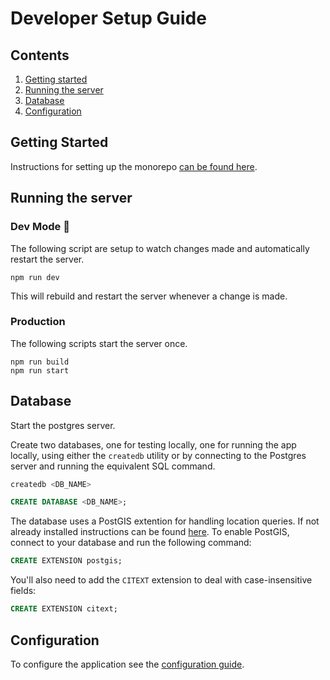 # Developer Setup Guide

## Contents
1.  [Getting started](#getting-started)
1.  [Running the server](#running-the-server)
1.  [Database](#database)
1.  [Configuration](#configuration)

## Getting Started
Instructions for setting up the monorepo [can be found here](../../docs).

## Running the server

### Dev Mode 👀
The following script are setup to watch changes made and automatically restart the server.
```
npm run dev
```
This will rebuild and restart the server whenever a change is made.

### Production
The following scripts start the server once.
```
npm run build
npm run start
```

## Database

Start the postgres server.

Create two databases, one for testing locally, one for running the app locally, using either the `createdb` utility or by connecting to the Postgres server and running the equivalent SQL command.

```sh
createdb <DB_NAME>
```

```SQL
CREATE DATABASE <DB_NAME>;
```

The database uses a PostGIS extention for handling location queries. If not already installed instructions can be found [here](https://postgis.net/install/). To enable PostGIS, connect to your database and run the following command:

```SQL
CREATE EXTENSION postgis;
```

You'll also need to add the `CITEXT` extension to deal with case-insensitive fields:

```SQL
CREATE EXTENSION citext;
```

## Configuration

To configure the application see the [configuration guide](./configuration.md).
